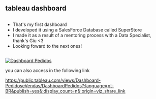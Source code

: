 ## tableau dashboard

## 
- That's my first dashboard
- I developed it using a SalesForce Database called SuperStore
- I made it as a result of a mentoring process with a Data Specialist, thank's Giu <3 
- Looking foward to the next ones!
##

<div>

<div class='tableauPlaceholder' id='viz1690414315580' style='position: relative'><noscript><a href='#'><img alt='Dashboard Pedidos ' src='https:&#47;&#47;public.tableau.com&#47;static&#47;images&#47;Da&#47;Dashboard-PedidoseVendas&#47;DashboardPedidos&#47;1_rss.png' style='border: none' /></a></noscript><object class='tableauViz'  style='display:none;'><param name='host_url' value='https%3A%2F%2Fpublic.tableau.com%2F' /> <param name='embed_code_version' value='3' /> <param name='site_root' value='' /><param name='name' value='Dashboard-PedidoseVendas&#47;DashboardPedidos' /><param name='tabs' value='no' /><param name='toolbar' value='yes' /><param name='static_image' value='https:&#47;&#47;public.tableau.com&#47;static&#47;images&#47;Da&#47;Dashboard-PedidoseVendas&#47;DashboardPedidos&#47;1.png' /> <param name='animate_transition' value='yes' /><param name='display_static_image' value='yes' /><param name='display_spinner' value='yes' /><param name='display_overlay' value='yes' /><param name='display_count' value='yes' /><param name='language' value='pt-BR' /><param name='filter' value='publish=yes' /></object></div>

<div>
  
you can also access in the following link

<div>

https://public.tableau.com/views/Dashboard-PedidoseVendas/DashboardPedidos?:language=pt-BR&publish=yes&:display_count=n&:origin=viz_share_link
